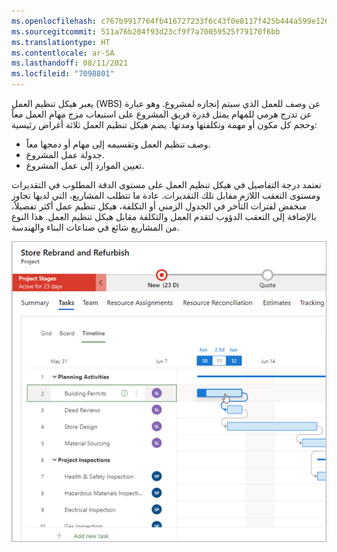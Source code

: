 ```yaml
---
ms.openlocfilehash: c767b9917764fb416727233f6c43f0e8117f425b444a599e1268a6db139db638
ms.sourcegitcommit: 511a76b204f93d23cf9f7a70059525f79170f6bb
ms.translationtype: HT
ms.contentlocale: ar-SA
ms.lasthandoff: 08/11/2021
ms.locfileid: "7098801"
---
```

يعبر هيكل تنظيم العمل (WBS) عن وصف للعمل الذي سيتم إنجازه لمشروع. وهو عبارة عن تدرج هرمي للمهام يمثل قدرة فريق المشروع على استيعاب مزج مهام العمل معاً وحجم كل مكون أو مهمة وتكلفتها ومدتها. يضم هيكل تنظيم العمل ثلاثة أغراض رئيسية:

- وصف تنظيم العمل وتقسيمه إلى مهام أو دمجها معاً.
- جدولة عمل المشروع.
- تعيين الموارد إلى عمل المشروع.

تعتمد درجة التفاصيل في هيكل تنظيم العمل على مستوى الدقة المطلوب في التقديرات ومستوى التعقب اللازم مقابل تلك التقديرات. عادة ما تتطلب المشاريع، التي لديها تجاوز منخفض لفترات التأخر في الجدول الزمني أو التكلفة، هيكل تنظيم عمل أكثر تفصيلاً، بالإضافة إلى التعقب الدؤوب لتقدم العمل والتكلفة مقابل هيكل تنظيم العمل. هذا النوع من المشاريع شائع في صناعات البناء والهندسة.

![لقطة شاشة لخطة المشروع أو هيكل تنظيم العمل.](../media/project-plans-ss.png)

